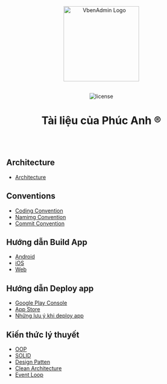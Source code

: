 <div align="center"> 
  <img alt="VbenAdmin Logo" height="200" src="https://cdn.cloudflare.steamstatic.com/apps/dota2/videos/dota_react/heroes/renders/juggernaut.png"/> 
  <br/> 
  <br/>

  ![license](https://img.shields.io/github/license/anncwb/vue-vben-admin.svg)

  <h1>Tài liệu của Phúc Anh ®</h1>
  <br/> 
  <br/>
</div>

## Architecture
- [Architecture](architecture/ARCHITECTURE.md)

## Conventions
- [Coding Convention](conventions/CODING.md)
- [Namimg Convention](conventions/NAMING.md)
- [Commit Convention](conventions/COMMIT.md)

## Hướng dẫn Build App
- [Android](build_app/ANDROID.md)
- [iOS](build_app/IOS.md)
- [Web](build_app/WEB.md)

## Hướng dẫn Deploy app
- [Google Play Console](deploy/GOOGLE_PLAY_STORE.md)
- [App Store](deploy/APP_STORE.md)
- [Những lưu ý khi deploy app](deploy/NOTE_WHEN_DEPLOYING_APP.md)

## Kiến thức lý thuyết
- [OOP](expertise/OOP.md)
- [SOLID](expertise/SOLID.md)
- [Design Patten](expertise/design_patten/DESIGN_PATTEN.md)
- [Clean Architecture](expertise/CLEAN_ARCHITECTURE.md)
- [Event Loop](https://www.linkedin.com/pulse/unraveling-javascript-event-loop-comprehensive-guide-michael-baker/)